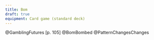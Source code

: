 ```yaml
---
title: Bom
draft: true
equipment: Card game (standard deck)
---
```


@GamblingFutures [p. 105]
@BomBombed
@PatternChangesChanges
